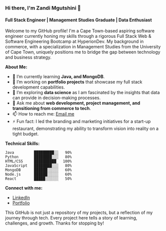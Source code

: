 ### Hi there, I'm Zandi Mgutshini 👋

#### Full Stack Engineer | Management Studies Graduate | Data Enthusiast

Welcome to my GitHub profile! I'm a Cape Town-based aspiring software engineer currently honing my skills through a rigorous Full Stack Web & Software Engineering Bootcamp at HyperionDev. My background in commerce, with a specialization in Management Studies from the University of Cape Town, uniquely positions me to bridge the gap between technology and business strategy.

**About Me:**
- 🌱 I’m currently learning **Java, and MongoDB**.
- 🔭 I’m working on **portfolio projects** that showcase my full stack development capabilities.
- 🤔 I’m exploring **data science** as I am fascinated by the insights that data can provide in decision-making processes.
- 💬 Ask me about **web development, project management, and transitioning from commerce to tech**.
- 📫 How to reach me: [Email me](mailto:scalier-places.02@icloud.com)
- ⚡ Fun fact: I led the branding and marketing initiatives for a start-up restaurant, demonstrating my ability to transform vision into reality on a tight budget.

**Technical Skills:**
```text
Java         █████████░░   90%
Python       ████████░░░   80%
HTML/CSS     ██████████   100%
JavaScript   ████████░░░   80%
MongoDB      ██████░░░░░   60%
Node.js      ██████░░░░░   60%
React        █████░░░░░░   50%
```

**Connect with me:**
- [LinkedIn](https://www.linkedin.com/in/zandile-mgutshini)
- [Portfolio](https://zandi-mgutshini.github.io/my-cv-website/)

This GitHub is not just a repository of my projects, but a reflection of my journey through tech. Every project here tells a story of learning, challenges, and growth. Thanks for stopping by!
